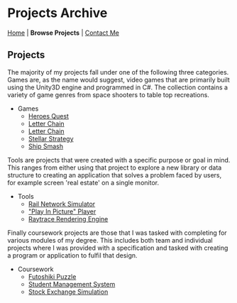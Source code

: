 # Projects Archive

[Home](../../index.md)
|
**Browse Projects**
|
[Contact Me](../contact_me/contact_me.md)

## Projects

The majority of my projects fall under one of the following three categories. Games are, as the name would suggest, video games that are primarily built using the Unity3D engine and programmed in C#. The collection contains a variety of game genres from space shooters to table top recreations.

- Games
  - [Heroes Quest](../games/heroes_quest/heroes_quest.md)
  - [Letter Chain](../games/letter_chain/letter_chain.md)
  - [Letter Chain](../games/lunar_defence_vr/lunar_defence_vr.md)
  - [Stellar Strategy](../games/stellar_strategy/stellar_strategy.md)
  - [Ship Smash](../games/ship_smash/ship_smash.md)

Tools are projects that were created with a specific purpose or goal in mind. This ranges from either using that project to explore a new library or data structure to creating an application that solves a problem faced by users, for example screen 'real estate' on a single monitor.

- Tools
  - [Rail Network Simulator](../tools/rail_network_simulator/rail_network_simulator.md)
  - ["Play In Picture" Player](../tools/pip_player/pip_player.md)
  - [Raytrace Rendering Engine](../tools/raytrace_engine/raytrace_engine.md)
  
Finally coursework projects are those that I was tasked with completing for various modules of my degree. This includes both team and individual projects where I was provided with a specification and tasked with creating a program or application to fulfil that design.

- Coursework
  - [Futoshiki Puzzle](../coursework/futo_puzzle/futo_puzzle.md)
  - [Student Management System](../coursework/student_system/student_system.md)
  - [Stock Exchange Simulation](../coursework/stock_simulation/stock_simulator.md)

